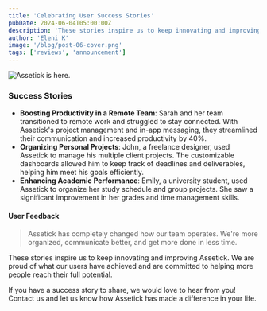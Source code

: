 ```yaml
---
title: 'Celebrating User Success Stories'
pubDate: 2024-06-04T05:00:00Z
description: 'These stories inspire us to keep innovating and improving Assetick. We are proud of what our users have achieved and are committed to helping more people reach their full potential.'
author: 'Eleni K'
image: '/blog/post-06-cover.png'
tags: ['reviews', 'announcement']
---
```


![Assetick is here.](/blog/post-06.png)

### Success Stories

- **Boosting Productivity in a Remote Team**: Sarah and her team transitioned to remote work and struggled to stay connected. With Assetick's project management and in-app messaging, they streamlined their communication and increased productivity by 40%.
- **Organizing Personal Projects**: John, a freelance designer, used Assetick to manage his multiple client projects. The customizable dashboards allowed him to keep track of deadlines and deliverables, helping him meet his goals efficiently.
- **Enhancing Academic Performance**: Emily, a university student, used Assetick to organize her study schedule and group projects. She saw a significant improvement in her grades and time management skills.

#### User Feedback

> Assetick has completely changed how our team operates. We're more organized, communicate better, and get more done in less time.

These stories inspire us to keep innovating and improving Assetick. We are proud of what our users have achieved and are committed to helping more people reach their full potential.

If you have a success story to share, we would love to hear from you! Contact us and let us know how Assetick has made a difference in your life.
